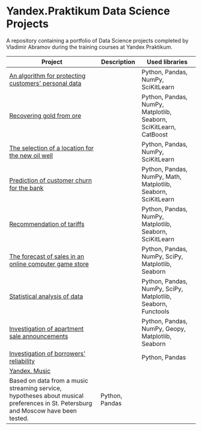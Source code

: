 # Yandex.Praktikum Data Science Projects

A repository containing a portfolio of Data Science projects completed by Vladimir Abramov during the training courses at Yandex Praktikum.

| Project | Description | Used libraries |
|---|---|---|
| [An algorithm for protecting customers' personal data](https://github.com/vladimir-abramov/yandex-praktikum_data-science_projects/blob/main/10_An%20algorithm%20for%20protecting%20customers'%20personal%20data/10_project.ipynb) || Python, Pandas, NumPy, SciKitLearn|
| [Recovering gold from ore](https://github.com/vladimir-abramov/yandex-praktikum_data-science_projects/blob/main/09_Recovering%20gold%20from%20ore/09_project.ipynb) || Python, Pandas, NumPy, Matplotlib, Seaborn, SciKitLearn, CatBoost |
| [The selection of a location for the new oil well](https://github.com/vladimir-abramov/yandex-praktikum_data-science_projects/blob/main/08_The%20selection%20of%20a%20location%20for%20the%20new%20oil%20well/08_project.ipynb) || Python, Pandas, NumPy, SciKitLearn |
| [Prediction of customer churn for the bank](https://github.com/vladimir-abramov/yandex-praktikum_data-science_projects/blob/main/07_Prediction%20of%20customer%20churn%20for%20the%20bank/07_project.ipynb) || Python, Pandas, NumPy, Math, Matplotlib, Seaborn, SciKitLearn |
| [Recommendation of tariffs](https://github.com/vladimir-abramov/yandex-praktikum_data-science_projects/blob/main/06_Recommendation%20of%20tariffs/06_project.ipynb) || Python, Pandas, NumPy, Matplotlib, Seaborn, SciKitLearn |
| [The forecast of sales in an online computer game store](https://github.com/vladimir-abramov/yandex-praktikum_data-science_projects/blob/main/05_The%20forecast%20of%20sales%20in%20an%20online%20computer%20game%20store/05_project.ipynb) || Python, Pandas, NumPy, SciPy, Matplotlib, Seaborn |
| [Statistical analysis of data](https://github.com/vladimir-abramov/yandex-praktikum_data-science_projects/blob/main/04_Statistical%20analysis%20of%20data/04_project.ipynb) || Python, Pandas, NumPy, SciPy, Matplotlib, Seaborn, Functools |
| [Investigation of apartment sale announcements](https://github.com/vladimir-abramov/yandex-praktikum_data-science_projects/blob/main/03_Real%20estate%20market%20analysis/03_project.ipynb) || Python, Pandas, NumPy, Geopy, Matplotlib, Seaborn |
| [Investigation of borrowers' reliability](https://github.com/vladimir-abramov/yandex-praktikum_data-science_projects/blob/main/02_Investigation%20of%20borrowers'%20reliability/02_project.ipynb) |  | Python, Pandas |
| [Yandex. Music](https://github.com/vladimir-abramov/yandex-praktikum_data-science_projects/blob/main/01_Yandex_Music/1st_project.ipynb) | 
Based on data from a music streaming service, hypotheses about musical preferences in St. Petersburg and Moscow have been tested. | Python, Pandas |

